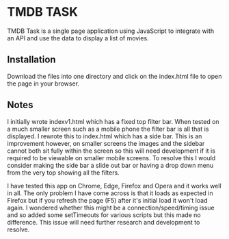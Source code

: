 # TMDB TASK
TMDB Task is a single page application using JavaScript to integrate with an API and use the data to display a list of movies.

## Installation
Download the files into one directory and click on the index.html file to open the page in your browser.

## Notes
I initially wrote indexv1.html which has a fixed top filter bar. When tested on a much smaller screen such as a mobile phone the filter bar is all that is displayed. I rewrote this to index.html which has a side bar. This is an improvement however, on smaller screens the images and the sidebar cannot both sit fully within the screen so this will need development if it is required to be viewable on smaller mobile screens. To resolve this I would consider making the side bar a slide out bar or having a drop down menu from the very top showing all the filters.

I have tested this app on Chrome, Edge, Firefox and Opera and it works well in all. The only problem I have come across is that it loads as expected in Firefox but if you refresh the page (F5) after it's initial load it won't load again. I wondered whether this might be a connection/speed/timing issue and so added some setTimeouts for various scripts but this made no difference. This issue will need further research and development to resolve.